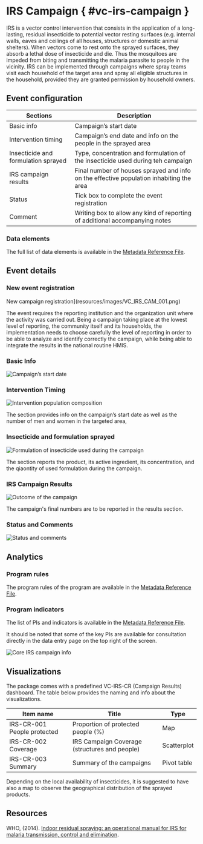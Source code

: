 # IRS Campaign { #vc-irs-campaign }

IRS is a vector control intervention that consists in the application of a long-lasting, residual insecticide to potential vector resting surfaces (e.g. internal walls, eaves and ceilings of all houses, structures or domestic animal shelters). When vectors come to rest onto the sprayed surfaces, they absorb a lethal dose of insecticide and die.  Thus the mosquitoes are impeded from biting and transmitting the malaria parasite to people in the vicinity.
IRS can be implemented through campaigns where spray teams visit each household of the target area and spray all eligible structures in the household, provided they are granted permission by household owners.

## Event configuration

| Sections                            | Description     |
|-------------------------------------|-------|
| Basic info                          | Campaign’s start date             |
| Intervention timing                 | Campaign’s end date and info on the people in the sprayed area    |
| Insecticide and formulation sprayed | Type, concentration and formulation of the insecticide used during teh campaign         |
| IRS campaign results                | Final number of houses sprayed and info on the effective population inhabiting the area |
| Status            | Tick box to complete the event registration      |
| Comment       | Writing box to allow any kind of reporting of additional accompanying notes       |

### Data elements

The full list of data elements is available in the [Metadata Reference File](resources/VC-IRS-CAMPAIGN.xlsx).

## Event details

### New event registration

New campaign registration](resources/images/VC_IRS_CAM_001.png)

The event requires the reporting institution and the organization unit where the activity was carried out. Being a campaign taking place at the lowest level of reporting, the community itself and its households, the implementation needs to choose carefully the level of reporting in order to be able to analyze and identify correctly the campaign, while being able to integrate the results in the national routine HMIS.

### Basic Info

![Campaign’s start date](resources/images/VC_IRS_CAM_002.png)

### Intervention Timing

![Intervention population composition](resources/images/VC_IRS_CAM_003.png)

The section provides info on the campaign’s start date as well as the number of men and women in the targeted area,

### Insecticide and formulation sprayed

![Formulation of insecticide used during the campaign](resources/images/VC_IRS_CAM_004.png)

The section reports the product, its active ingredient, its concentration, and the qiaontity of used formulation during the campaign.

### IRS Campaign Results

![Outcome of the campaign](resources/images/VC_IRS_CAM_005.png)

The campaign's final numbers are to be reported in the results section. 

### Status and Comments

![Status and comments](resources/images/VC_IRS_CAM_006.png)

## Analytics

### Program rules

The program rules of the program are available in the [Metadata Reference File](resources/VC-IRS-CAMPAIGN.xlsx).

### Program indicators

The list of PIs and indicators is available in the [Metadata Reference File](resources/VC-IRS-CAMPAIGN.xlsx).

It should be noted that some of the key PIs are available for consultation directly in the data entry page on the top right of the screen. 

![Core IRS campaign info](resources/images/VC_IRS_CAM_007.png)

## Visualizations

The package comes with a predefined VC-IRS-CR (Campaign Results) dashboard.
The table below provides the naming and info about the visualizations.

| Item name                   | Title                                         | Type        |
|-----------------------------|-----------------------------------------------|-------------|
| IRS-CR-001 People protected | Proportion of protected people (%)            | Map         |
| IRS-CR-002 Coverage         | IRS Campaign Coverage (structures and people) | Scatterplot |
| IRS-CR-003 Summary          | Summary of the campaigns                      | Pivot table |

Depending on the local availability of insecticides, it is suggested to have also a map to observe the geographical distribution of the sprayed products.

## Resources

WHO, (2014). [Indoor residual spraying: an operational manual for IRS for malaria transmission, control and elimination](https://www.who.int/publications/i/item/9789241508940).
